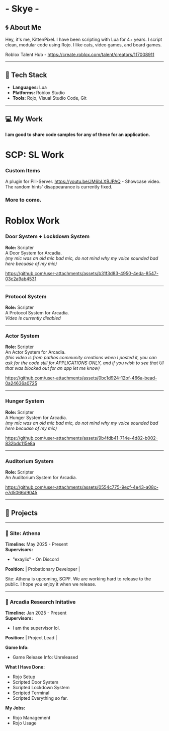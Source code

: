 # - Skye - #

## 🌀 About Me

Hey, it's me, KittenPixel. I have been scripting with Lua for 4+ years. I script clean, modular code using Rojo. I like cats, video games, and board games.

Roblox Talent Hub - https://create.roblox.com/talent/creators/117008911

---

## 🔧 Tech Stack

- **Languages:** Lua  
- **Platforms:** Roblox Studio  
- **Tools:** Rojo, Visual Studio Code, Git  

---

## 💻 My Work

#### I am good to share code samples for any of these for an application.

# SCP: SL Work

### Custom Items
A plugin for Pill-Server.
https://youtu.be/JM6bLXBJPAQ - Showcase video.
The random hints' disappearance is currently fixed.

### More to come.

# Roblox Work

### Door System + Lockdown System  
**Role:** Scripter  
A Door System for Arcadia.  
*(my mic was an old mic bad mic, do not mind why my voice sounded bad here becuase of my mic)*  

https://github.com/user-attachments/assets/b31f3d83-4950-4eda-8547-03c2a9ab4531

---

### Protocol System  
**Role:** Scripter  
A Protocol System for Arcadia.  
*Video is currently disabled*

---

### Actor System  
**Role:** Scripter  
An Actor System for Arcadia.  
*(this video is from pathos community creations when I posted it, you can ask for the code still for APPLICATIONS ONLY, and if you wish to see that UI that was blocked out for an app let me know)*  

https://github.com/user-attachments/assets/0bc1d924-12bf-466a-bead-0a24636a0725

---

### Hunger System  
**Role:** Scripter  
A Hunger System for Arcadia.  
*(my mic was an old mic bad mic, do not mind why my voice sounded bad here becuase of my mic)*  

https://github.com/user-attachments/assets/9b4fdb41-714e-4d82-b002-832bdc115e8a

---

### Auditorium System 
**Role:** Scripter  
An Auditorium System for Arcadia.  

https://github.com/user-attachments/assets/0554c775-9ecf-4e43-a08c-e7d5066d9045

---

## 💼 Projects

---

### 📍 Site: Athena  
**Timeline:** May 2025 - Present  
**Supervisors:**  
- "exaylix" - On Discord  

**Position:** | Probationary Developer |  

Site: Athena is upcoming, SCPF. We are working hard to release to the public. I hope you enjoy it when we release.

---

### 📍 Arcadia Research Initative  
**Timeline:** Jan 2025 - Present  
**Supervisors:**  
- I am the supervisor lol.  

**Position:** | Project Lead |  

**Game Info:**  
- Game Release Info: Unreleased  

**What I Have Done:**  
- Rojo Setup  
- Scripted Door System  
- Scripted Lockdown System  
- Scripted Terminal  
- Scripted Everything so far.  

**My Jobs:**  
- Rojo Management  
- Rojo Usage  
